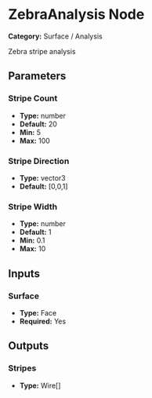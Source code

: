
# ZebraAnalysis Node

**Category:** Surface / Analysis

Zebra stripe analysis

## Parameters


### Stripe Count
- **Type:** number
- **Default:** 20
- **Min:** 5
- **Max:** 100



### Stripe Direction
- **Type:** vector3
- **Default:** [0,0,1]





### Stripe Width
- **Type:** number
- **Default:** 1
- **Min:** 0.1
- **Max:** 10



## Inputs


### Surface
- **Type:** Face
- **Required:** Yes



## Outputs


### Stripes
- **Type:** Wire[]





